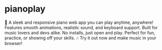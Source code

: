 # pianoplay
🎹 A sleek and responsive piano web app you can play anytime, anywhere! Features smooth animations, realistic sound, and keyboard support. Built for music lovers and devs alike. No installs, just open and play. Perfect for fun, practice, or showing off your skills. 🎶 Try it out now and make music in your browser!
